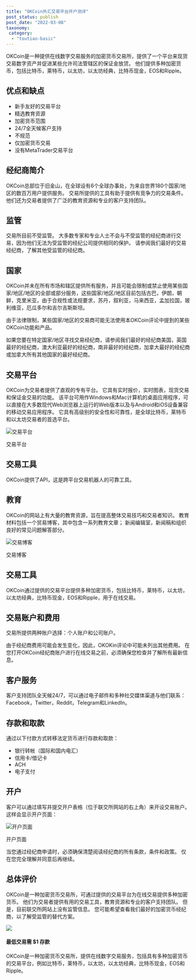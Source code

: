 ```yaml
---
title: "OKCoin外汇交易平台开户测评"
post_status: publish
post_date: "2022-03-08"
taxonomy:
 category: 
  - "toutiao-basic"
---
```


OKCoin是一种提供在线数字交易服务的加密货币交易所，提供了一个平台来现货交易数字资产并促进某些允许司法管辖区的保证金放贷。 他们提供多种加密货币，包括比特币，莱特币，以太坊，以太坊经典，比特币现金，EOS和Ripple。

## 优点和缺点
- 新手友好的交易平台
- 精选教育资源
- 加密货币范围
- 24/7全天候客户支持
- 不规范
- 仅加密货币交易
- 没有MetaTrader交易平台


## 经纪商简介

OKCoin总部位于旧金山，在全球设有6个全球办事处，为来自世界180个国家/地区的数百万用户提供服务。 交易所提供的工具有助于提供有竞争力的交易条件。 他们还为交易者提供了广泛的教育资源和专业的客户支持团队。

## 监管

交易所目前不受监管。 大多数专家和专业人士不会与不受监管的经纪商进行交易，因为他们无法为受监管的经纪公司提供相同的保护。 请参阅我们最好的交易经纪商，了解其他受监管的经纪商。

## 国家

OKCoin并未在所有市场和辖区提供所有服务，并且可能会限制或禁止使用某些国家/地区/地区的全部或部分服务，这些国家/地区/地区目前包括古巴，伊朗，朝鲜，克里米亚，由于合规性或法规要求，苏丹，叙利亚，马来西亚，孟加拉国，玻利维亚，厄瓜多尔和吉尔吉斯斯坦。

由于法律限制，某些国家/地区的交易商可能无法使用本OKCoin评论中提到的某些OKCoin功能和产品。

如果您要在特定国家/地区寻找交易经纪商，请参阅我们最好的经纪商美国，英国最好的经纪商，澳大利亚最好的经纪商，南非最好的经纪商，加拿大最好的经纪商或加拿大所有其他国家的最好经纪商。

## 交易平台

OKCoin为交易者提供了直观的专有平台。 它具有实时报价，实时图表，现货交易和保证金交易的功能。 该平台可用作Windows和Mac计算机的桌面应用程序，可以直接在大多数现代Web浏览器上运行的Web版本以及与Android和iOS设备兼容的移动交易应用程序。 它具有高级别的安全性和可靠性，是全球比特币，莱特币和以太坊交易者的首选平台。

![交易平台](https://cdn.fendou.la/funstoutiao/2020/11/OKCoin-Review-Trading-Platform-.jpg "交易平台")

交易平台

## 交易工具

OKCoin提供了API，这是跨平台交易机器人的可靠工具。

## 教育

OKCoin的网站上有大量的教育资源，旨在提高整体交易技巧和交易者知识。 教育材料包括一个贸易博客，其中包含一系列教育文章； 新闻编辑室，新闻稿和组织良好的常见问题解答部分。

![交易博客](https://cdn.fendou.la/funstoutiao/2020/11/OKCoin-Review-Trading-Blog-660x1024.jpg "交易博客")

交易博客

## 交易工具

OKCoin通过提供的交易平台提供多种加密货币，包括比特币，莱特币，以太坊，以太坊经典，比特币现金，EOS和Ripple，用于在线交易。

## 交易账户和费用

交易所提供两种账户选择：个人账户和公司账户。

由于经纪商费用可能会发生变化，因此，OKOKin评论中可能未列出其他费用。 在您打开OKCoin经纪商账户进行在线交易之前，必须确保您检查并了解所有最新信息。

## 客户服务

客户支持团队全天候24/7，可以通过电子邮件和多种社交媒体渠道与他们联系：Facebook，Twitter，Reddit，Telegram和LinkedIn。

## 存款和取款

通过以下付款方式转移法定货币进行存款和取款：
- 银行转帐（国际和国内电汇）
- 信用卡/借记卡
- ACH
- 电子支付

## 开户

客户可以通过填写并提交开户表格（位于联交所网站的右上角）来开设交易账户。 这样会显示开户页面：

![开户页面](https://cdn.fendou.la/funstoutiao/2020/11/OKCoin-Review-Account-Opening-Page-.jpg "开户页面")

开户页面

当您通过经纪商申请时，必须确保清楚阅读经纪商的所有条款，条件和政策。 仅在您完全理解并同意后再继续。

## 总体评价

OKCoin是一种加密货币交易所，可通过提供的交易平台为在线交易提供多种加密货币。 他们为交易者提供有用的交易工具，教育资源和专业的客户支持团队。 但是，目前联交所网站上没有监管信息。 您可能希望查看我们最好的加密货币经纪商，以了解受监管的替代方案。

![](https://cdn.fendou.la/funstoutiao/2020/11/OKCoin-Logo.png)

#### 最低交易需 $1 存款

OKCoin是一种加密货币交易所，提供在线数字交易服务，包括具有多种加密货币的交易平台，例如比特币，莱特币，以太坊，以太坊经典，比特币现金，EOS和Ripple。
